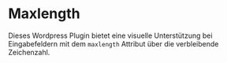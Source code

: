 Maxlength
===================

Dieses Wordpress Plugin bietet eine visuelle Unterstützung bei Eingabefeldern mit dem <code>maxlength</code> Attribut über die verbleibende Zeichenzahl.
